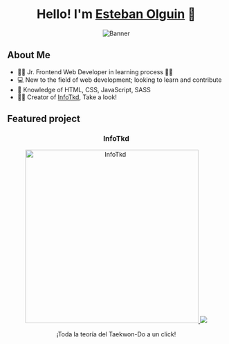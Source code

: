 <div align="center">
  <h1 align="center">Hello! I'm <a href="https://www.instagram.com/emi_olguin_/" target="_blank">Esteban Olguin</a> 👋</h1>
</div>

<p align="center">
  <img src="https://drive.google.com/file/d/1Evn4X2_SB4v45d1OnndMXbOd_ZU5ow9N/view?usp=drive_link" alt="Banner">
</p>

## About Me

- 👦🏽 Jr. Frontend Web Developer in learning process 👦🏽
- 💻 New to the field of web development; looking to learn and contribute
- 🔎 Knowledge of HTML, CSS, JavaScript, SASS
- 🧑‍🏫 Creator of [InfoTkd](https://infotkd.netlify.app/index.html#home), Take a look!


## Featured project

<div align="center">
  <h3 align="center">InfoTkd</h3>
  <div align="center">
    <a href="https://infotkd.netlify.app/index.html" target="_blank">
      <img src="https://github.com/Esteban-Olguin/Esteban-Olguin/blob/master/assets/103124229/6ee3bed2-8f1f-486e-a0ed-6e214ba5883a.png" width="400" alt="InfoTkd">
    </a>
    <a href="https://infotkd.netlify.app/index.html" target="_blank">
      <img src="https://img.shields.io/badge/-InfoTkd-green?style=for-the-badge&color=fbfc40">
    </a>
    <p>¡Toda la teoría del Taekwon-Do a un click!</p>
  </div>
</div>
